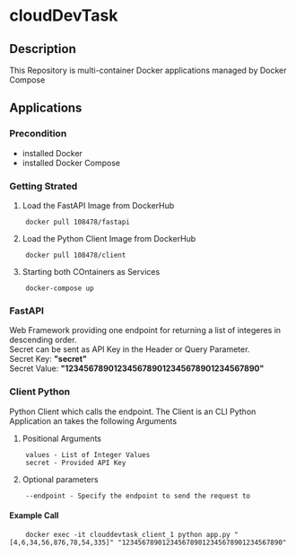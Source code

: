 # cloudDevTask

## Description

This Repository is multi-container Docker applications managed by Docker Compose

## Applications

### Precondition
- installed Docker
- installed Docker Compose

### Getting Strated

1. Load the FastAPI Image from DockerHub
```
    docker pull 108478/fastapi
```
2. Load the Python Client Image from DockerHub
```
    docker pull 108478/client
```
3. Starting both COntainers as Services
```
    docker-compose up
```

### FastAPI 
Web Framework providing one endpoint for returning a list of integeres in descending order. <br/>
Secret can be sent as API Key in the Header or Query Parameter. <br/>
Secret Key: **"secret"** <br/>
Secret Value: **"1234567890123456789012345678901234567890"**


### Client Python
Python Client which calls the endpoint. The Client is an CLI Python Application an takes the following Arguments

1. Positional Arguments
```
    values - List of Integer Values
    secret - Provided API Key
```
2. Optional parameters
```
    --endpoint - Specify the endpoint to send the request to
```
#### Example Call
```
    docker exec -it clouddevtask_client_1 python app.py "[4,6,34,56,876,78,54,335]" "1234567890123456789012345678901234567890"

```